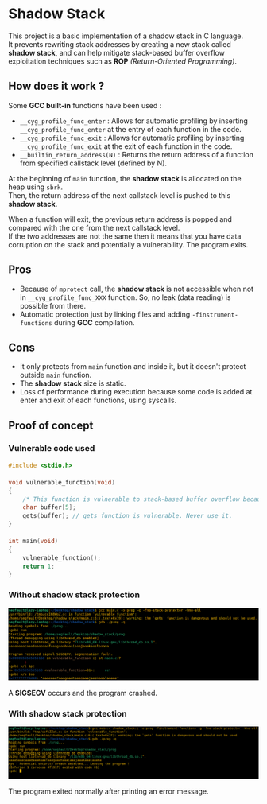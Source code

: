 # Shadow Stack

This project is a basic implementation of a shadow stack in C language.   
It prevents rewriting stack addresses by creating a new stack called **shadow stack**, and can help mitigate stack-based buffer overflow exploitation techniques such as **ROP** *(Return-Oriented Programming)*.

## How does it work ?

Some **GCC built-in** functions have been used :
- `__cyg_profile_func_enter` : Allows for automatic profiling by inserting `__cyg_profile_func_enter` at the entry of each function in the code. 
- `__cyg_profile_func_exit` : Allows for automatic profiling by inserting `__cyg_profile_func_exit` at the exit of each function in the code.
- `__builtin_return_address(N)` : Returns the return address of a function from specified callstack level (defined by N).

At the beginning of `main` function, the **shadow stack** is allocated on the heap using `sbrk`.  
Then, the return address of the next callstack level is pushed to this **shadow stack**.  

When a function will exit, the previous return address is popped and compared with the one from the next callstack level.  
If the two addresses are not the same then it means that you have data corruption on the stack and potentially a vulnerability. The program exits. 

## Pros

- Because of `mprotect` call, the **shadow stack** is not accessible when not in `__cyg_profile_func_XXX` function. So, no leak (data reading) is possible from there.  
- Automatic protection just by linking files and adding `-finstrument-functions` during **GCC** compilation.

## Cons

- It only protects from `main` function and inside it, but it doesn't protect outside `main` function.
- The **shadow stack** size is static.
- Loss of performance during execution because some code is added at enter and exit of each functions, using syscalls.

## Proof of concept

### Vulnerable code used
```C
#include <stdio.h>

void vulnerable_function(void)
{
    /* This function is vulnerable to stack-based buffer overflow because of gets() function */
    char buffer[5];
    gets(buffer); // gets function is vulnerable. Never use it.
}

int main(void)
{
    vulnerable_function();
    return 1;
}
```

### Without shadow stack protection

![gdb_without_protection](images/gdb_without_prot.png)

A **SIGSEGV** occurs and the program crashed.

### With shadow stack protection

![gdb_with_protection](images/gdb_with_prot.png)

The program exited normally after printing an error message.
